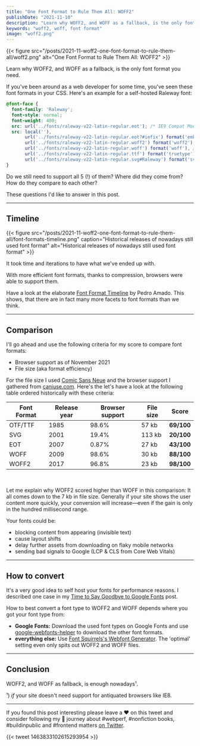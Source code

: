 ```yaml
---
title: "One Font Format to Rule Them All: WOFF2"
publishDate: "2021-11-10"
description: "Learn why WOFF2, and WOFF as a fallback, is the only font format you need."
keywords: "woff2, woff, font format"
image: "woff2.png"
---
```


{{< figure src="/posts/2021-11-woff2-one-font-format-to-rule-them-all/woff2.png" alt="One Font Format to Rule Them All: WOFF2" >}}

Learn why WOFF2, and WOFF as a fallback, is the only font format you need.

If you've been around as a web developer for some time, you've seen these font formats in your CSS. Here's an example for a self-hosted Raleway font:

```css
@font-face {
  font-family: 'Raleway';
  font-style: normal;
  font-weight: 400;
  src: url('../fonts/raleway-v22-latin-regular.eot'); /* IE9 Compat Modes */
  src: local(''),
       url('../fonts/raleway-v22-latin-regular.eot?#iefix') format('embedded-opentype'), /* IE6-IE8 */
       url('../fonts/raleway-v22-latin-regular.woff2') format('woff2'), /* Super Modern Browsers */
       url('../fonts/raleway-v22-latin-regular.woff') format('woff'), /* Modern Browsers */
       url('../fonts/raleway-v22-latin-regular.ttf') format('truetype'), /* Safari, Android, iOS */
       url('../fonts/raleway-v22-latin-regular.svg#Raleway') format('svg'); /* Legacy iOS */
}
```

Do we still need to support all 5 (!) of them? Where did they come from? How do they compare to each other?

These questions I'd like to answer in this post.

---

## Timeline

{{< figure src="/posts/2021-11-woff2-one-font-format-to-rule-them-all/font-formats-timeline.png" caption="Historical releases of nowadays still used font format" alt="Historical releases of nowadays still used font format" >}}

It took time and iterations to have what we've ended up with.

With more efficient font formats, thanks to compression, browsers were able to support them.

Have a look at the elaborate [Font Format Timeline](https://typeforge.files.wordpress.com/2011/11/timeline_formatos_software_fontes_v10-01.jpg) by Pedro Amado. This shows, that there are in fact many more facets to font formats than we think.

---

## Comparison

I'll go ahead and use the following criteria for my score to compare font formats:
- Browser support as of November 2021
- File size (aka format efficiency)

For the file size I used [Comic Sans Neue](http://comicneue.com/) and the browser support I gathered from [caniuse.com](https://caniuse.com).
Here's the let's have a look at the following table ordered historically with these criteria:

| Font Format | Release year | Browser support | File size | **Score**  |
|-------------|--------------|-----------------|-----------|------------|
| OTF/TTF     | 1985         | 98.6%           | 57 kb     | **69/100** |
| SVG         | 2001         | 19.4%           | 113 kb    | **20/100** |
| EOT         | 2007         | 0.87%           | 27 kb     | **43/100** |
| WOFF        | 2009         | 98.6%           | 30 kb     | **88/100** |
| WOFF2       | 2017         | 96.8%           | 23 kb     | **98/100** |

<br>

Let me explain why WOFF2 scored higher than WOFF in this comparison: It all comes down to the 7 kb in file size. Generally if your site shows the user content more quickly, your conversion will increase—even if the gain is only in the hundred millisecond range.

Your fonts could be:
- blocking content from appearing (invisible text)
- cause layout shifts
- delay further assets from downloading on flaky mobile networks
- sending bad signals to Google (LCP & CLS from Core Web Vitals)

---

## How to convert

It's a very good idea to self host your fonts for performance reasons. I described one case in my [Time to Say Goodbye to Google Fonts](https://wicki.io/posts/2020-11-goodbye-google-fonts/)
post.

How to best convert a font type to WOFF2 and WOFF depends where you got your font type from:

* **Google Fonts:** Download the used font types on Google Fonts and use [google-webfonts-helper](http://google-webfonts-helper.herokuapp.com/fonts) to download the other font formats.
* **everything else:** Use [Font Squirrels's Webfont Generator](https://www.fontsquirrel.com/tools/webfont-generator). The 'optimal' setting even only spits out WOFF2 and WOFF files.

---

## Conclusion

WOFF2, and WOFF as fallback, is enough nowadays¹.

¹) *if* your site doesn't need support for antiquated browsers like IE8.

---

If you found this post interesting please leave a ❤️ on this tweet and consider following my 🎢 journey about #webperf, #nonfiction books, #buildinpublic and #frontend matters [on Twitter](https://twitter.com/zwacky).

{{< tweet 1463833102615293954 >}}